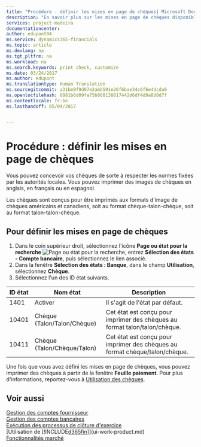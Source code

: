 ```yaml
---
title: "Procédure : définir les mises en page de chèques| Microsoft Docs"
description: "En savoir plus sur les mises en page de chèques disponibles dans Financials."
services: project-madeira
documentationcenter: 
author: edupont04
ms.service: dynamics365-financials
ms.topic: article
ms.devlang: na
ms.tgt_pltfrm: na
ms.workload: na
ms.search.keywords: print check, customize
ms.date: 03/24/2017
ms.author: edupont
ms.translationtype: Human Translation
ms.sourcegitcommit: a31be0f9d07e2abb591e26f6bae34c6f6e4dcda6
ms.openlocfilehash: 6081b6d09fa75b868138817442d6df4d9a8d0d7f
ms.contentlocale: fr-be
ms.lasthandoff: 05/04/2017


---
```

# <a name="how-to-define-check-layouts"></a>Procédure : définir les mises en page de chèques
Vous pouvez concevoir vos chèques de sorte à respecter les normes fixées par les autorités locales. Vous pouvez imprimer des images de chèques en anglais, en français ou en espagnol.

Les chèques sont conçus pour être imprimés aux formats d'image de chèques américains et canadiens, soit au format chèque-talon-chèque, soit au format talon-talon-chèque.

## <a name="to-define-check-layouts"></a>Pour définir les mises en page de chèques
1. Dans le coin supérieur droit, sélectionnez l'icône **Page ou état pour la recherche** ![Page ou état pour la recherche](media/ui-search/search_small.png "Icône Page ou état pour la recherche"), entrez **Sélection des états - Compte bancaire**, puis sélectionnez le lien associé.
2. Dans la fenêtre **Sélection des états : Banque**, dans le champ **Utilisation**, sélectionnez **Chèque**.
3. Sélectionnez l'un des ID état suivants.

| ID état | Nom état | Description |
| --- | --- | --- |
| 1401 |Activer |Il s'agit de l'état par défaut. |
| 10401 |Chèque (Talon/Talon/Chèque) |Cet état est conçu pour imprimer des chèques au format talon/talon/chèque. |
| 10411 |Chèque (Talon/Chèque/Talon) |Cet état est conçu pour imprimer des chèques au format chèque/talon/chèque. |

Une fois que vous avez défini les mises en page de chèques, vous pouvez imprimer des chèques à partir de la fenêtre **Feuille paiement**. Pour plus d'informations, reportez-vous à [Utilisation des chèques](payables-how-work-checks.md).

## <a name="see-also"></a>Voir aussi
[Gestion des comptes fournisseur](payables-manage-payables.md)  
[Gestion des comptes bancaires](bank-manage-bank-accounts.md)   
[Exécution des processus de clôture d'exercice](year-how-complete-period-end-processes.md)  
[Utilisation de [!INCLUDE[d365fin](includes/d365fin_md.md)]](ui-work-product.md)  
[Fonctionnalités marché](ui-across-business-areas.md)

